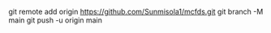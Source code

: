 git remote add origin https://github.com/Sunmisola1/mcfds.git
git branch -M main
git push -u origin main